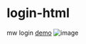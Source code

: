 # login-html
mw login [demo](https://alirezadavari1.github.io/login-html/)
![image](https://github.com/user-attachments/assets/f22782a6-a5ca-4728-8271-9b1a4432060b)
